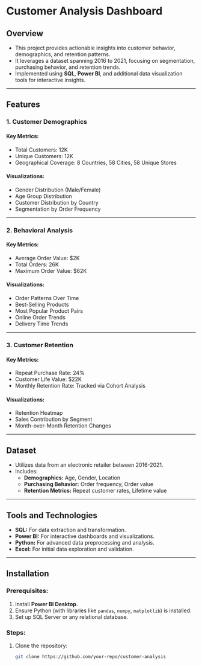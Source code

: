 # Customer Analysis Dashboard

## Overview
- This project provides actionable insights into customer behavior, demographics, and retention patterns.
- It leverages a dataset spanning 2016 to 2021, focusing on segmentation, purchasing behavior, and retention trends.
- Implemented using **SQL**, **Power BI**, and additional data visualization tools for interactive insights.

---

## Features

### 1. Customer Demographics
#### Key Metrics:
- Total Customers: 12K
- Unique Customers: 12K
- Geographical Coverage: 8 Countries, 58 Cities, 58 Unique Stores

#### Visualizations:
- Gender Distribution (Male/Female)
- Age Group Distribution
- Customer Distribution by Country
- Segmentation by Order Frequency

---

### 2. Behavioral Analysis
#### Key Metrics:
- Average Order Value: $2K
- Total Orders: 26K
- Maximum Order Value: $62K

#### Visualizations:
- Order Patterns Over Time
- Best-Selling Products
- Most Popular Product Pairs
- Online Order Trends
- Delivery Time Trends

---

### 3. Customer Retention
#### Key Metrics:
- Repeat Purchase Rate: 24%
- Customer Life Value: $22K
- Monthly Retention Rate: Tracked via Cohort Analysis

#### Visualizations:
- Retention Heatmap
- Sales Contribution by Segment
- Month-over-Month Retention Changes

---

## Dataset
- Utilizes data from an electronic retailer between 2016-2021.
- Includes:
  - **Demographics:** Age, Gender, Location
  - **Purchasing Behavior:** Order frequency, Order value
  - **Retention Metrics:** Repeat customer rates, Lifetime value

---

## Tools and Technologies
- **SQL:** For data extraction and transformation.
- **Power BI:** For interactive dashboards and visualizations.
- **Python:** For advanced data preprocessing and analysis.
- **Excel:** For initial data exploration and validation.

---

## Installation

### Prerequisites:
1. Install **Power BI Desktop**.
2. Ensure Python (with libraries like `pandas`, `numpy`, `matplotlib`) is installed.
3. Set up SQL Server or any relational database.

### Steps:
1. Clone the repository:
   ```bash
   git clone https://github.com/your-repo/customer-analysis
